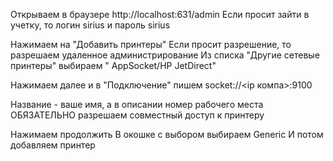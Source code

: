 Открываем в браузере http://localhost:631/admin 
Если просит зайти в учетку, то логин sirius и пароль sirius

Нажимаем на "Добавить принтеры"
Если просит разрешение, то разрешаем удаленное администрирование
Из списка "Другие сетевые принтеры" выбираем " AppSocket/HP JetDirect"

Нажимаем далее и в "Подключение" пишем socket://<ip  компа>:9100

Название - ваше имя, а в описании номер рабочего места
ОБЯЗАТЕЛЬНО разрешаем совместный доступ к принтеру

Нажимаем продолжить
В окошке с выбором выбираем  Generic
И потом добавляем принтер
